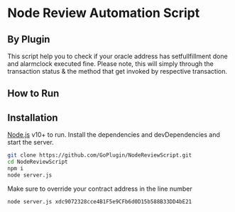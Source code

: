 # Node Review Automation Script
## By Plugin

This script help you to check if your oracle address has setfullfillment done and alarmclock executed fine. Please note, this will simply through the transaction status & the method that get invoked by respective transaction.

## How to Run
## Installation

[Node.js](https://nodejs.org/) v10+ to run.
Install the dependencies and devDependencies and start the server.

```sh
git clone https://github.com/GoPlugin/NodeReviewScript.git
cd NodeReviewScript
npm i
node server.js
```
Make sure to override your contract address in the line number 

```
node server.js xdc9072328cce4B1F5e9CFb6d0D15b588B33DD4bE21
```